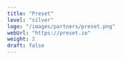 ```yaml
---
title: "Preset"
level: "silver"
logo: "/images/partners/preset.png"
webUrl: "https://preset.io"
weight: 2
draft: false
---
```


